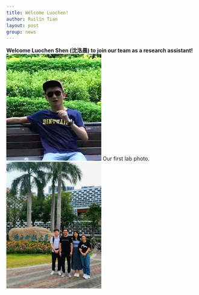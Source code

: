 ```yaml
---
title: Welcome Luochen!
author: Ruilin Tian
layout: post
group: news
---
```


 **Welcome Luochen Shen (沈洛晨) to join our team as a research assistant!**
 <img src="/static/img/people/luochen.jpg" width="50%" alt="luochen-shen" class="img-fluid">
 Our first lab photo.
 <img src="/static/img/news/0426_lab_photo.jpeg" width="50%" alt="0426_lab_photo" class="img-fluid">
